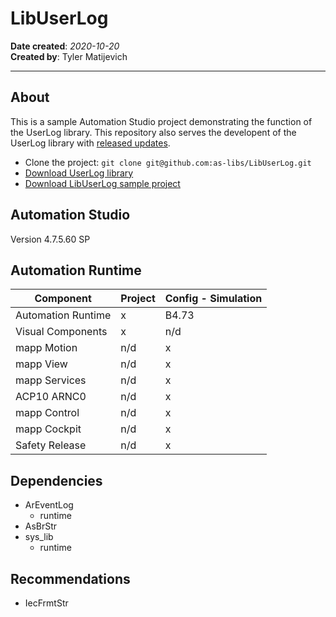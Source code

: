 # LibUserLog
**Date created**: *2020-10-20*  
**Created by**: Tyler Matijevich  

---
## About
This is a sample Automation Studio project demonstrating the function of the UserLog library. This repository also serves the developent of the UserLog library with [released updates](https://github.com/as-libs/LibUserLog/releases).

- Clone the project: `git clone git@github.com:as-libs/LibUserLog.git`
- [Download UserLog library](https://github.com/as-libs/LibUserLog/releases/download/0.1.3/UserLog_V0.01.3.zip)
- [Download LibUserLog sample project](https://github.com/as-libs/LibUserLog/releases/download/0.1.3/LibUserLog.zip)

## Automation Studio
Version 4.7.5.60 SP

## Automation Runtime

Component 				| Project 			| Config - Simulation	
------------------------|-------------------|-----------------------
Automation Runtime		| x					| B4.73 
Visual Components		| x 				| n/d 
mapp Motion 			| n/d 				| x 
mapp View 				| n/d 				| x 
mapp Services 			| n/d 				| x 
ACP10 ARNC0				| n/d 				| x 
mapp Control 			| n/d 				| x 
mapp Cockpit 			| n/d 				| x 
Safety Release 			| n/d 				| x 

## Dependencies
- ArEventLog
	- runtime
- AsBrStr
- sys_lib
	- runtime

## Recommendations
- IecFrmtStr